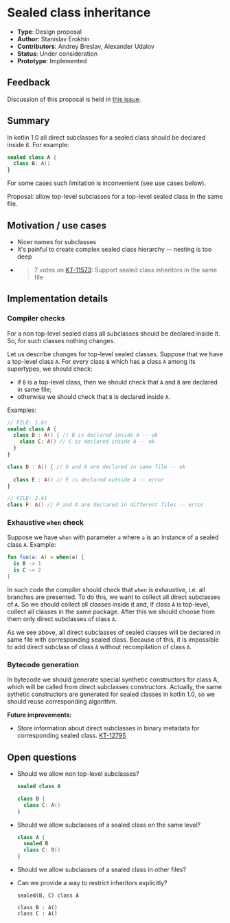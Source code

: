 # Sealed class inheritance

* **Type**: Design proposal
* **Author**: Stanislav Erokhin
* **Contributors**: Andrey Breslav, Alexander Udalov
* **Status**: Under consideration
* **Prototype**: Implemented

## Feedback 

Discussion of this proposal is held in [this issue](https://github.com/Kotlin/KEEP/issues/29).

## Summary
In kotlin 1.0 all direct subclasses for a sealed class should be declared inside it.
For example:
```kotlin
sealed class A {
  class B: A()
}
```

For some cases such limitation is inconvenient (see use cases below).

Proposal: allow top-level subclasses for a top-level sealed class in the same file.

## Motivation / use cases

- Nicer names for subclasses
- It's painful to create complex sealed class hierarchy -- nesting is too deep
- >7 votes on [KT-11573](https://youtrack.jetbrains.com/issue/KT-11573): Support sealed class inheritors in the same file

## Implementation details

### Compiler checks

For a non top-level sealed class all subclasses should be declared inside it. 
So, for such classes nothing changes.

Let us describe changes for top-level sealed classes.
Suppose that we have a top-level class `A`.
For every class `B` which has a class `A` among its supertypes, we should check:

- if `B` is a top-level class, then we should check that `A` and `B` are declared in same file;
- otherwise we should check that `B` is declared inside `A`.

Examples:
```kotlin
// FILE: 1.kt
sealed class A {
  class B : A() { // B is declared inside A -- ok
    class C: A() // C is declared inside A -- ok
  }
}

class D : A() { // D and A are declared in same file -- ok
  
  class E : A() // E is declared outside A -- error 
}

// FILE: 2.kt
class F: A() // F and A are declared in different files -- error
```

### Exhaustive `when` check

Suppose we have `when` with parameter `a` where `a` is an instance of a sealed class `A`.
Example:
```kotlin
fun foo(a: A) = when(a) {
  is B -> 1
  is C -> 2
}
```
In such code the compiler should check that `when` is exhaustive, i.e. all branches are presented.
To do this, we want to collect all direct subclasses of `A`.
So we should collect all classes inside it and, if class `A` is top-level, collect all classes in the same package.
After this we should choose from them only direct subclasses of class `A`.

As we see above, all direct subclasses of sealed classes will be declared in same file with corresponding sealed class.
Because of this, it is impossible to add direct subclass of class `A` without recompilation of class `A`.

### Bytecode generation

In bytecode we should generate special synthetic constructors for class A, which will be called from direct subclasses constructors. Actually, the same sythetic constructors are generated for sealed classes in kotlin 1.0, so we should reuse corresponding algorithm.

**Future improvements:**

- Store information about direct subclasses in binary metadata for corresponding sealed class. [KT-12795](https://youtrack.jetbrains.com/issue/KT-12795)

## Open questions

- Should we allow non top-level subclasses?
  ```kotlin
  sealed class A
  
  class B {
    class C: A()
  }
  ```

- Should we allow subclasses of a sealed class on the same level?
  ```kotlin
  class A {
    sealed B
    class C: B()
  }
  ```

- Should we allow subclasses of a sealed class in other files?
- Can we provide a way to restrict inheritors explicitly?
  ```
  sealed(B, C) class A
  
  class B : A()
  class C : A()
  ```
